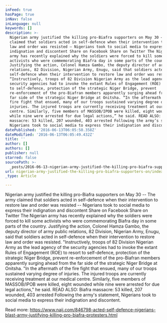 ```yaml
---
inFeed: true
hasPage: true
inNav: false
inLanguage: null
keywords: []
description: >-
  Nigerian army justified the killing pro-Biafra supporters on May 30 – The army
  claimed that soldiers acted in self-defence when their intervention to restore
  law and order was resisted – Nigerians took to social media to express their
  indignation and discontent Share on Facebook Share on Twitter The Nigerian
  army has recently explained why the soldiers were forced to kill some
  activists who were commemorating Biafra day in some parts of the country.
  Justifying the action, Colonel Hamza Gambo, the deputy director of army public
  relations, 82 Division, Nigerian Army, Enugu, said that soldiers acted in
  self-defence when their intervention to restore law and order was resisted.
  “Instructively, troops of 82 Division Nigerian Army as the lead agency of the
  security agencies had to invoke the extant Rules of Engagement (ROE) to resort
  to self-defence, protection of the strategic Niger Bridge, prevent
  re-enforcement of the pro-Biafran members apparently surging ahead from the
  far side of the strategic Niger Bridge at Onitsha. “In the aftermath of the
  fire fight that ensued, many of our troops sustained varying degree of
  injuries. The injured troops are currently receiving treatment at our medical
  centre. Similarly, five members of MASSOB/IPOB were killed, eight wounded
  while nine were arrested for due legal actions,” he said. READ ALSO: Biafra
  massacre: 53 killed, 207 wounded, 403 arrested Following the army’s statement,
  Nigerians took to social media to express their indignation and discontent.
datePublished: '2016-06-13T06:05:50.358Z'
dateModified: '2016-06-13T06:05:49.432Z'
title: ''
author: []
authors: []
publisher: null
starred: false
sourcePath: >-
  _posts/2016-06-13-nigerian-army-justified-the-killing-pro-biafra-supporters-on.md
url: nigerian-army-justified-the-killing-pro-biafra-supporters-on/index.html
_type: Article

---
```

Nigerian army justified the killing pro-Biafra supporters on May 30 -- The army claimed that soldiers acted in self-defence when their intervention to restore law and order was resisted -- Nigerians took to social media to express their indignation and discontent Share on Facebook Share on Twitter The Nigerian army has recently explained why the soldiers were forced to kill some activists who were commemorating Biafra day in some parts of the country. Justifying the action, Colonel Hamza Gambo, the deputy director of army public relations, 82 Division, Nigerian Army, Enugu, said that soldiers acted in self-defence when their intervention to restore law and order was resisted. "Instructively, troops of 82 Division Nigerian Army as the lead agency of the security agencies had to invoke the extant Rules of Engagement (ROE) to resort to self-defence, protection of the strategic Niger Bridge, prevent re-enforcement of the pro-Biafran members apparently surging ahead from the far side of the strategic Niger Bridge at Onitsha. "In the aftermath of the fire fight that ensued, many of our troops sustained varying degree of injuries. The injured troops are currently receiving treatment at our medical centre. Similarly, five members of MASSOB/IPOB were killed, eight wounded while nine were arrested for due legal actions," he said. READ ALSO: Biafra massacre: 53 killed, 207 wounded, 403 arrested Following the army's statement, Nigerians took to social media to express their indignation and discontent.

Read more: https://www.naij.com/846798-acted-self-defence-nigerians-blast-army-justifying-killing-pro-biafra-protesters.html